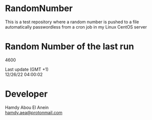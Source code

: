 # RandomNumber    
This is a test repository where a random number is pushed to a file automatically passwordless from a cron job in my Linux CentOS server    
# Random Number of the last run   
4600
      
Last update (GMT +1)    
12/26/22 04:00:02
# Developer    
Hamdy Abou El Anein   
hamdy.aea@protonmail.com
